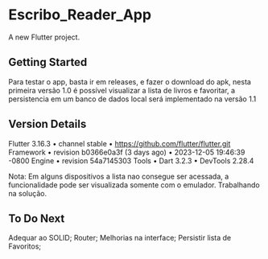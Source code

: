 # Escribo_Reader_App

A new Flutter project.

## Getting Started

Para testar o app, basta ir em releases, e fazer o download do apk, nesta primeira versão 1.0 é possível visualizar a lista de livros e favoritar, a persistencia em um banco de dados local será implementado na versão 1.1

## Version Details

Flutter 3.16.3 • channel stable • https://github.com/flutter/flutter.git
Framework • revision b0366e0a3f (3 days ago) • 2023-12-05 19:46:39 -0800
Engine • revision 54a7145303
Tools • Dart 3.2.3 • DevTools 2.28.4

Nota: Em alguns dispositivos a lista nao consegue ser acessada, a funcionalidade pode ser visualizada somente com o emulador. Trabalhando na solução.

## To Do Next

Adequar ao SOLID;
Router;
Melhorias na interface;
Persistir lista de Favoritos;
